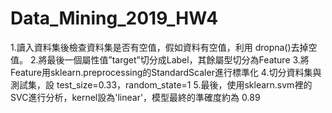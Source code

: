 # Data_Mining_2019_HW4
1.讀入資料集後檢查資料集是否有空值，假如資料有空值，利用 dropna()去掉空值。
2.將最後一個屬性值”target”切分成Label，其餘屬型切分為Feature
3.將Feature用sklearn.preprocessing的StandardScaler進行標準化
4.切分資料集與測試集，設 test_size=0.33，random_state=1 
5.最後，使用sklearn.svm裡的SVC進行分析，kernel設為'linear'，模型最終的準確度約為 0.89
